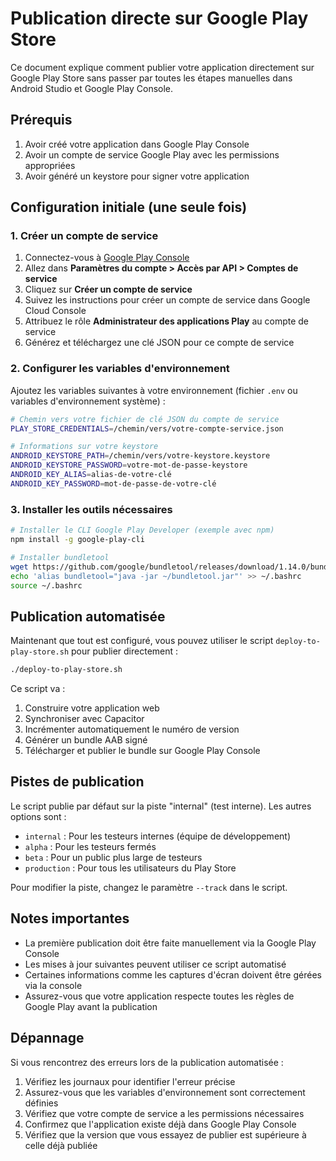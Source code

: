 # Publication directe sur Google Play Store

Ce document explique comment publier votre application directement sur Google Play Store sans passer par toutes les étapes manuelles dans Android Studio et Google Play Console.

## Prérequis

1. Avoir créé votre application dans Google Play Console
2. Avoir un compte de service Google Play avec les permissions appropriées
3. Avoir généré un keystore pour signer votre application

## Configuration initiale (une seule fois)

### 1. Créer un compte de service

1. Connectez-vous à [Google Play Console](https://play.google.com/console)
2. Allez dans **Paramètres du compte > Accès par API > Comptes de service**
3. Cliquez sur **Créer un compte de service**
4. Suivez les instructions pour créer un compte de service dans Google Cloud Console
5. Attribuez le rôle **Administrateur des applications Play** au compte de service
6. Générez et téléchargez une clé JSON pour ce compte de service

### 2. Configurer les variables d'environnement

Ajoutez les variables suivantes à votre environnement (fichier `.env` ou variables d'environnement système) :

```bash
# Chemin vers votre fichier de clé JSON du compte de service
PLAY_STORE_CREDENTIALS=/chemin/vers/votre-compte-service.json

# Informations sur votre keystore
ANDROID_KEYSTORE_PATH=/chemin/vers/votre-keystore.keystore
ANDROID_KEYSTORE_PASSWORD=votre-mot-de-passe-keystore
ANDROID_KEY_ALIAS=alias-de-votre-clé
ANDROID_KEY_PASSWORD=mot-de-passe-de-votre-clé
```

### 3. Installer les outils nécessaires

```bash
# Installer le CLI Google Play Developer (exemple avec npm)
npm install -g google-play-cli

# Installer bundletool
wget https://github.com/google/bundletool/releases/download/1.14.0/bundletool-all-1.14.0.jar -O ~/bundletool.jar
echo 'alias bundletool="java -jar ~/bundletool.jar"' >> ~/.bashrc
source ~/.bashrc
```

## Publication automatisée

Maintenant que tout est configuré, vous pouvez utiliser le script `deploy-to-play-store.sh` pour publier directement :

```bash
./deploy-to-play-store.sh
```

Ce script va :
1. Construire votre application web
2. Synchroniser avec Capacitor
3. Incrémenter automatiquement le numéro de version
4. Générer un bundle AAB signé
5. Télécharger et publier le bundle sur Google Play Console

## Pistes de publication

Le script publie par défaut sur la piste "internal" (test interne). Les autres options sont :

- `internal` : Pour les testeurs internes (équipe de développement)
- `alpha` : Pour les testeurs fermés
- `beta` : Pour un public plus large de testeurs
- `production` : Pour tous les utilisateurs du Play Store

Pour modifier la piste, changez le paramètre `--track` dans le script.

## Notes importantes

- La première publication doit être faite manuellement via la Google Play Console
- Les mises à jour suivantes peuvent utiliser ce script automatisé
- Certaines informations comme les captures d'écran doivent être gérées via la console
- Assurez-vous que votre application respecte toutes les règles de Google Play avant la publication

## Dépannage

Si vous rencontrez des erreurs lors de la publication automatisée :

1. Vérifiez les journaux pour identifier l'erreur précise
2. Assurez-vous que les variables d'environnement sont correctement définies
3. Vérifiez que votre compte de service a les permissions nécessaires
4. Confirmez que l'application existe déjà dans Google Play Console
5. Vérifiez que la version que vous essayez de publier est supérieure à celle déjà publiée